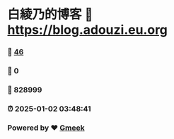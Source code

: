 # 白綾乃的博客 :link: https://blog.adouzi.eu.org 
### :page_facing_up: [46](https://blog.adouzi.eu.org/tag.html) 
### :speech_balloon: 0 
### :hibiscus: 828999 
### :alarm_clock: 2025-01-02 03:48:41 
### Powered by :heart: [Gmeek](https://github.com/Meekdai/Gmeek)
